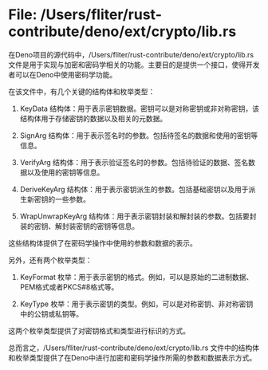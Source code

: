 # File: /Users/fliter/rust-contribute/deno/ext/crypto/lib.rs

在Deno项目的源代码中，/Users/fliter/rust-contribute/deno/ext/crypto/lib.rs 文件是用于实现与加密和密码学相关的功能。主要目的是提供一个接口，使得开发者可以在Deno中使用密码学功能。

在该文件中，有几个关键的结构体和枚举类型：

1. KeyData 结构体：用于表示密钥数据。密钥可以是对称密钥或非对称密钥，该结构体用于存储密钥的数据以及相关的元数据。

2. SignArg 结构体：用于表示签名时的参数。包括待签名的数据和使用的密钥等信息。

3. VerifyArg 结构体：用于表示验证签名时的参数。包括待验证的数据、签名数据以及使用的密钥等信息。

4. DeriveKeyArg 结构体：用于表示密钥派生的参数。包括基础密钥以及用于派生新密钥的一些参数。

5. WrapUnwrapKeyArg 结构体：用于表示密钥封装和解封装的参数。包括要封装的密钥、解封装密钥的密钥等信息。

这些结构体提供了在密码学操作中使用的参数和数据的表示。

另外，还有两个枚举类型：

1. KeyFormat 枚举：用于表示密钥的格式。例如，可以是原始的二进制数据、PEM格式或者PKCS#8格式等。

2. KeyType 枚举：用于表示密钥的类型。例如，可以是对称密钥、非对称密钥中的公钥或私钥等。

这两个枚举类型提供了对密钥格式和类型进行标识的方式。

总而言之，/Users/fliter/rust-contribute/deno/ext/crypto/lib.rs 文件中的结构体和枚举类型提供了在Deno中进行加密和密码学操作所需的参数和数据表示方式。

